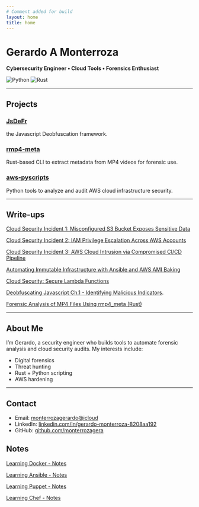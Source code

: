 ```yaml
---
# Comment added for build
layout: home
title: home
---
```


# Gerardo A Monterroza

**Cybersecurity Engineer • Cloud Tools • Forensics Enthusiast**

![Python](https://img.shields.io/badge/Python-3.10-blue?logo=python)
![Rust](https://img.shields.io/badge/Rust-🦀%20Rust-orange?style=flat&logo=rust)

---

## Projects

### [JsDeFr](https://github.com/monterrozagera/JSDeFr)
the Javascript Deobfuscation framework.

### [rmp4-meta](https://github.com/monterrozagera/rmp4_meta)
Rust-based CLI to extract metadata from MP4 videos for forensic use.

### [aws-pyscripts](https://github.com/monterrozagera/aws-pyscripts)
Python tools to analyze and audit AWS cloud infrastructure security.

---

## Write-ups

[Cloud Security Incident 1: Misconfigured S3 Bucket Exposes Sensitive Data](./cloud-scenario-1.markdown)

[Cloud Security Incident 2: IAM Privilege Escalation Across AWS Accounts](./cloud-scenario-2.markdown)

[Cloud Security Incident 3: AWS Cloud Intrusion via Compromised CI/CD Pipeline](./cloud-scenario-3.markdown)

[Automating Immutable Infrastructure with Ansible and AWS AMI Baking](./automating-infra-ansible-aws-ami.markdown)

[Cloud Security: Secure Lambda Functions](./cloud-security-secure-lambda-functions.markdown)

[Deobfuscating Javascript Ch.1 - Identifying Malicious Indicators](./deobufscating-javascript1.html).

[Forensic Analysis of MP4 Files Using rmp4_meta (Rust)](./forensic-analysis-mp4-files.markdown)

---

## About Me

I’m Gerardo, a security engineer who builds tools to automate forensic analysis and cloud security audits. My interests include:
- Digital forensics
- Threat hunting
- Rust + Python scripting
- AWS hardening

---

## Contact

- Email: [monterrozagerardo@icloud](mailto:monterrozagerardo@icloud.com)  
- LinkedIn: [linkedin.com/in/gerardo-monterroza-8208aa192](https://www.linkedin.com/in/gerardo-monterroza-8208aa192)  
- GitHub: [github.com/monterrozagera](https://github.com/monterrozagera)

## Notes

[Learning Docker - Notes](./Learning-Docker/Learning%20Docker.html)

[Learning Ansible - Notes](./Learning-Docker/Learning%20Ansible.html)

[Learning Puppet - Notes](./Learning-Docker/Learning%20Puppet.html)

[Learning Chef - Notes](./Learning-Docker/Learning%20Chef.html)